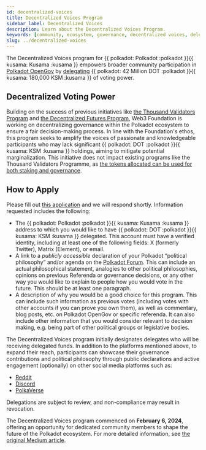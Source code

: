 ```yaml
---
id: decentralized-voices
title: Decentralized Voices Program
sidebar_label: Decentralized Voices
description: Learn about the Decentralized Voices Program.
keywords: [community, ecosystem, governance, decentralized voices, delegations]
slug: ../decentralized-voices
---
```


The Decentralized Voices program for {{ polkadot: Polkadot :polkadot }}{{ kusama: Kusama :kusama }}
empowers broader community participation in [Polkadot OpenGov](../learn/learn-polkadot-opengov.md)
by [delegating](../learn/learn-polkadot-opengov.md#multirole-delegation)
{{ polkadot: 42 Million DOT :polkadot }}{{ kusama: 180,000 KSM :kusama }} of voting power.

## Decentralized Voting Power

Building on the success of previous initiatives like
[the Thousand Validators Program](./thousand-validators.md) and
[the Decentralized Futures Program](./decentralized-futures.md), Web3 Foundation is working on
decentralizing governance within the Polkadot ecosystem to ensure a fair decision-making process. In
line with the Foundation's ethos, this program seeks to amplify the voices of passionate and
knowledgeable participants who may lack significant
{{ polkadot: DOT :polkadot }}{{ kusama: KSM :kusama }} holdings, aiming to mitigate potential
marginalization. This initiative does not impact existing programs like the Thousand Validators
Programme, as
[the tokens allocated can be used for both staking and governance](../learn/learn-polkadot-opengov.md#voluntary-locking-conviction-voting).

## How to Apply

Please fill out
[this application](https://docs.google.com/forms/d/e/1FAIpQLSeIFOhMfoqRoeYqr1c_-UeB2a6u0YEsi9CaNEEeUAXtN0oE3w/viewform)
and we will respond shortly. Information requested includes the following:

- The {{ polkadot: Polkadot :polkadot }}{{ kusama: Kusama :kusama }} address to which you would like
  to have {{ polkadot: DOT :polkadot }}{{ kusama: KSM :kusama }} delegated. This account must have a
  verified identity, including at least one of the following fields: X (formerly Twitter), Matrix
  (Element), or email.
- A link to a _publicly accessible_ declaration of your Polkadot “political philosophy” and/or
  agenda on the [Polkadot Forum](https://forum.polkadot.network/). This can include an actual
  philosophical statement, analogies to other political philosophies, opinions on previous Referenda
  or governance decisions, or any other way you would like to explain to people how you would vote
  in the future. This should be at least one paragraph.
- A description of why you would be a good choice for this program. This can include such
  information as previous votes (including votes with other accounts if you can prove you own them),
  as well as commentary, blog posts, etc. on Polkadot OpenGov or specific referenda. It can also
  include other information that you would consider relevant to decision making, e.g. being part of
  other political groups or legislative bodies.

The Decentralized Voices program initially designates delegates who will be receiving delegated
funds. In addition to the platforms mentioned above, to expand their reach, participants can
showcase their governance contributions and political philosophy through public declarations and
active engagement (optionally) on other social media platforms such as:

- [Reddit](https://www.reddit.com/r/Polkadot/)
- [Discord](https://discord.gg/polkadot)
- [PolkaVerse](https://polkaverse.com/)

Delegations are subject to review, and non-compliance may result in revocation.

The Decentralized Voices program commenced on **February 6, 2024**, offering an opportunity for
dedicated community members to shape the future of the Polkadot ecosystem. For more detailed
information, see
[the original Medium article](https://medium.com/web3foundation/decentralized-voices-program-93623c27ae43).
